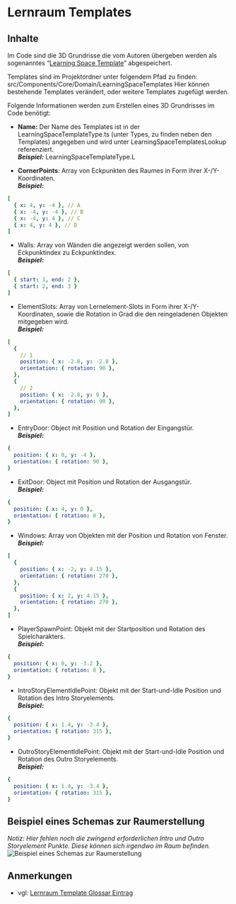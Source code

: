 # Lernraum Templates

## Inhalte
Im Code sind die 3D Grundrisse die vom Autoren übergeben werden als sogenanntes “[Learning Space Template](Lernraum-Template-GE.md)” abgespeichert.

Templates sind im Projektordner unter folgendem Pfad zu finden: 
src/Components/Core/Domain/LearningSpaceTemplates
Hier können bestehende Templates verändert, oder weitere Templates zugefügt werden.

Folgende Informationen werden zum Erstellen eines 3D Grundrisses im Code benötigt:

- **Name:** Der Name des Templates ist in der LearningSpaceTemplateType.ts (unter Types, zu finden neben den Templates) angegeben und wird unter LearningSpaceTemplatesLookup referenziert.\
***Beispiel:*** LearningSpaceTemplateType.L 

- **CornerPoints**: Array von Eckpunkten des Raumes in Form ihrer X-/Y-Koordinaten.\
  ***Beispiel:***
```yaml 
[ 
  { x: 4, y: -4 }, // A
  { x: -4, y: -4 }, // B
  { x: -4, y: 4 }, // C
  { x: 4, y: 4 }, // D
]
``` 

- Walls: Array von Wänden die angezeigt werden sollen, von Eckpunktindex zu Eckpunktindex.\
  ***Beispiel:***
```yaml
[
  { start: 1, end: 2 },
  { start: 2, end: 3 }
]
```
- ElementSlots: Array von Lernelement-Slots in Form ihrer X-/Y-Koordinaten, sowie die Rotation in Grad die den reingeladenen Objekten mitgegeben wird.\
  ***Beispiel:***
```yaml
[
  {
    // 1
    position: { x: -2.8, y: -2.8 },
    orientation: { rotation: 90 },
  },
  {
    // 2
    position: { x: -2.8, y: 0 },
    orientation: { rotation: 90 },
  },
]
```

- EntryDoor: Object mit Position und Rotation der Eingangstür.\
  ***Beispiel:***
```yaml
{
  position: { x: 0, y: -4 },
  orientation: { rotation: 90 },
}
```
- ExitDoor: Object mit Position und Rotation der Ausgangstür.\
  ***Beispiel:***
```yaml
{
  position: { x: 4, y: 0 },
  orientation: { rotation: 0 },
}
```
- Windows: Array von Objekten mit der Position und Rotation von Fenster.\
  ***Beispiel:***
```yaml
[
  {
    position: { x: -2, y: 4.15 },
    orientation: { rotation: 270 },
  },
  {
    position: { x: 2, y: 4.15 },
    orientation: { rotation: 270 },
  },
]
```
- PlayerSpawnPoint: Objekt mit der Startposition und Rotation des Spielcharakters.\
  ***Beispiel:***
```yaml
{
  position: { x: 0, y: -3.2 },
  orientation: { rotation: 0 },
}
```
- IntroStoryElementIdlePoint: Objekt mit der Start-und-Idle Position und Rotation des Intro Storyelements.\
  ***Beispiel:***
```yaml
{
  position: { x: 1.4, y: -3.4 },
  orientation: { rotation: 315 },
}
```
- OutroStoryElementIdlePoint: Objekt mit der Start-und-Idle Position und Rotation des Outro Storyelements.\
  ***Beispiel:***
```yaml
{
  position: { x: 1.4, y: -3.4 },
  orientation: { rotation: 315 },
}
```

## Beispiel eines Schemas zur Raumerstellung

*Notiz: Hier fehlen noch die zwingend erforderlichen Intro und Outro Storyelement Punkte. Diese können sich irgendwo im Raum befinden.*
![Beispiel eines Schemas zur Raumerstellung](imageEngineSampleTemplate.png)

## Anmerkungen

- vgl: [Lernraum Template Glossar Eintrag](Lernraum-Template-GE.md)